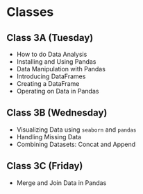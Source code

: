 # Classes

## Class 3A (Tuesday)

- How to do Data Analysis
- Installing and Using Pandas
- Data Manipulation with Pandas
- Introducing DataFrames
- Creating a DataFrame
- Operating on Data in Pandas

## Class 3B (Wednesday)

- Visualizing Data using `seaborn` and `pandas`
- Handling Missing Data
- Combining Datasets: Concat and Append

## Class 3C (Friday)

- Merge and Join Data in Pandas
